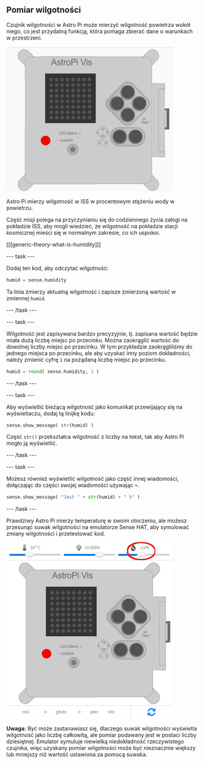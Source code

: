 ## Pomiar wilgotności

Czujnik wilgotności w Astro Pi może mierzyć wilgotność powietrza wokół niego, co jest przydatną funkcją, która pomaga zbierać dane o warunkach w przestrzeni.

![Wiadomość o wilgotności](images/degrees-message.gif)

Astro Pi mierzy wilgotność w ISS w procentowym stężeniu wody w powietrzu.

Część misji polega na przyczynianiu się do codziennego życia załogi na pokładzie ISS, aby mogli wiedzieć, że wilgotność na pokładzie stacji kosmicznej mieści się w normalnym zakresie, co ich uspokoi.

[[[generic-theory-what-is-humidity]]]

--- task ---

Dodaj ten kod, aby odczytać wilgotność:

```python
humid = sense.humidity
```

Ta linia zmierzy aktualną wilgotność i zapisze zmierzoną wartość w zmiennej `humid`.

--- /task ---

--- task ---

Wilgotność jest zapisywana bardzo precyzyjnie, tj. zapisana wartość będzie miała dużą liczbę miejsc po przecinku. Można zaokrąglić wartość do dowolnej liczby miejsc po przecinku. W tym przykładzie zaokrągliliśmy do jednego miejsca po przecinku, ale aby uzyskać inny poziom dokładności, należy zmienić cyfrę `1` na pożądaną liczbę miejsc po przecinku.

```python
humid = round( sense.humidity, 1 )
```

--- /task ---

--- task ---

Aby wyświetlić bieżącą wilgotność jako komunikat przewijający się na wyświetlaczu, dodaj tą linijkę kodu:

```python
sense.show_message( str(humid) )
```

Część `str()` przekształca wilgotność z liczby na tekst, tak aby Astro Pi mogło ją wyświetlić.

--- /task ---

--- task ---

Możesz również wyświetlić wilgotność jako część innej wiadomości, dołączając do części swojej wiadomości używając `+`.

```python
sense.show_message( "Jest " + str(humid) + " %" )
```

--- /task ---

Prawdziwy Astro Pi mierzy temperaturę w swoim otoczeniu, ale możesz przesunąć suwak wilgotności na emulatorze Sense HAT, aby symulować zmiany wilgotności i przetestować kod.

![Suwak wilgotności](images/humidity-slider.png)

**Uwaga:** Być może zastanawiasz się, dlaczego suwak wilgotności wyświetla wilgotność jako liczbę całkowitą, ale pomiar podawany jest w postaci liczby dziesiętnej. Emulator symuluje niewielką niedokładność rzeczywistego czujnika, więc uzyskany pomiar wilgotności może być nieznacznie większy lub mniejszy niż wartość ustawiona za pomocą suwaka.